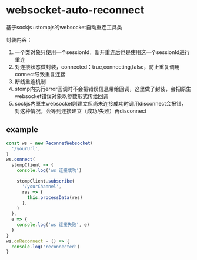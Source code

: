 # websocket-auto-reconnect
基于sockjs+stompjs的websocket自动重连工具类

封装内容：
1. 一个类对象只使用一个sessionId，断开重连后也是使用这一个sessionId进行重连
2. 对连接状态做封装，connected：true,connecting,false，防止重复调用connect导致重复连接
3. 断线重连机制
4. stomp内执行error回调时不会把错误信息带给回调，这里做了封装，会把原生websocket错误对象以参数形式传给回调
5. sockjs内原生websocket刚建立但尚未连接成功时调用disconnect会报错，对这种情况，会等到连接建立（成功/失败）再disconnect

## example

```javascript
const ws = new ReconnetWebsocket(
  '/yourUrl',
)
ws.connect(
  stompClient => {
    console.log('ws 连接成功')

    stompClient.subscribe(
      '/yourChannel',
      res => {
        this.processData(res)
      },
    )
  },
  e => {
    console.log('ws 连接失败', e)
  }
}
ws.onReconnect = () => {
  console.log('reconnected')
}
```
